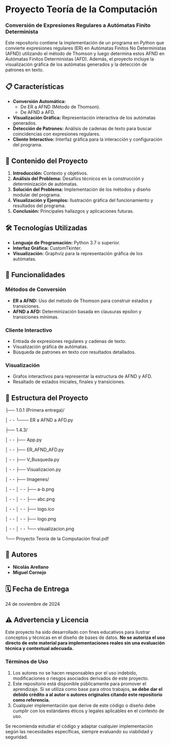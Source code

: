 # Proyecto Teoría de la Computación

<h3>Conversión de Expresiones Regulares a Autómatas Finito Determinista</h3>

Este repositorio contiene la implementación de un programa en Python que convierte expresiones regulares (ER) en Autómatas Finitos No Deterministas (AFND) utilizando el método de Thomson y luego determina estos AFND en Autómatas Finitos Deterministas (AFD). Además, el proyecto incluye la visualización gráfica de los autómatas generados y la detección de patrones en texto.

## 📋 Características

- **Conversión Automática:**
  - De ER a AFND (Método de Thomson).
  - De AFND a AFD.
- **Visualización Gráfica:** Representación interactiva de los autómatas generados.
- **Detección de Patrones:** Análisis de cadenas de texto para buscar coincidencias con expresiones regulares.
- **Cliente Interactivo:** Interfaz gráfica para la interacción y configuración del programa.

## 📑 Contenido del Proyecto

1. **Introducción:** Contexto y objetivos.
2. **Análisis del Problema:** Desafíos técnicos en la construcción y determinización de autómatas.
3. **Solución del Problema:** Implementación de los métodos y diseño modular del programa.
4. **Visualización y Ejemplos:** Ilustración gráfica del funcionamiento y resultados del programa.
5. **Conclusión:** Principales hallazgos y aplicaciones futuras.

## 🛠️ Tecnologías Utilizadas

- **Lenguaje de Programación:** Python 3.7 o superior.
- **Interfaz Gráfica:** CustomTkinter.
- **Visualización:** Graphviz para la representación gráfica de los autómatas.

## 🚀 Funcionalidades

### Métodos de Conversión
- **ER a AFND:** Uso del método de Thomson para construir estados y transiciones.
- **AFND a AFD:** Determinización basada en clausuras epsilon y transiciones mínimas.

### Cliente Interactivo
- Entrada de expresiones regulares y cadenas de texto.
- Visualización gráfica de autómatas.
- Búsqueda de patrones en texto con resultados detallados.

### Visualización
- Grafos interactivos para representar la estructura de AFND y AFD.
- Resaltado de estados iniciales, finales y transiciones.

## 📂 Estructura del Proyecto
├── 1.0.1 (Primera entrega)/ 
  
  │     -  -   └─── 
ER a AFND a AFD.py
  
├── 1.4.3/
  
  │     -  -  ├── App.py
  
  │     -  -  ├── ER_AFND_AFD.py
  
  │     -  -  ├── V_Busqueda.py
  
  │     -  -  ├── Visualizacion.py
  
  │     -  -  ├── Imagenes/
  
  │     -  -   │     -  -   ├── a-b.png
  
  │     -  -   │     -  -   ├── abc.png
  
  │     -  -   │     -  -   ├── logo.ico
  
  │     -  -   │     -  -   ├── logo.png
  
  │     -  -   │     -  -   └── visualizacion.png
  
  └── Proyecto Teoría de la Computación final.pdf

## 👥 Autores

- **Nicolás Arellano**
- **Miguel Cornejo**

## 🗓️ Fecha de Entrega
24 de noviembre de 2024

## ⚠️ Advertencia y Licencia

Este proyecto ha sido desarrollado con fines educativos para ilustrar conceptos y técnicas en el diseño de bases de datos. **No se autoriza el uso directo de este material para implementaciones reales sin una evaluación técnica y contextual adecuada.**

### Términos de Uso
1. Los autores no se hacen responsables por el uso indebido, modificaciones o riesgos asociados derivados de este proyecto.
2. Este repositorio está disponible públicamente para promover el aprendizaje. Si se utiliza como base para otros trabajos, **se debe dar el debido crédito a al autor o autores originales citando este repositorio como referencia.**
3. Cualquier implementación que derive de este código o diseño debe cumplir con los estándares éticos y legales aplicables en el contexto de uso.

Se recomienda estudiar el código y adaptar cualquier implementación según las necesidades específicas, siempre evaluando su viabilidad y seguridad.
